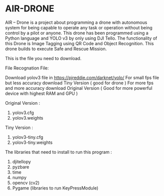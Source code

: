 # AIR-DRONE
AIR – Drone is a project about programming a drone with autonomous system for being capable to operate any task or operation without being control by a pilot or anyone. This drone has been programmed using a Python language and YOLO v3 by only using DJI Tello. The functionality of this Drone is Image Tagging using QR Code and Object Recognition. This drone builds to execute Safe and Rescue Mission.

This is the file you need to download.

File Recognation File:

Download yolov3 file in https://pjreddie.com/darknet/yolo/
For small fps file but less accuracy download  Tiny Version ( good for drone )
For more fps and more accuracy download Original Version ( Good for more powerful device with highest RAM and GPU )

Original Version :
1. yolov3.cfg
2. yolov3.weights

Tiny Version :
1. yolov3-tiny.cfg 
2. yolov3-tiny.weights


The libraries that need to install to run this program :
1. djitellopy
2. pyzbare
3. time
4. numpy
5. opencv (cv2)
6. Pygame (libraries to run KeyPressModule)
